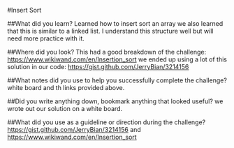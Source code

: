 #Insert Sort

##What did you learn?
Learned how to insert sort an array we also learned that this is similar to a linked list. I understand this structure well but will need more practice with it. 

##Where did you look?
This had a good breakdown of the challenge: https://www.wikiwand.com/en/Insertion_sort
we ended up using a lot of this solution in our code: https://gist.github.com/JerryBian/3214156

##What notes did you use to help you successfully complete the challenge?
white board and th links provided above.

##Did you write anything down, bookmark anything that looked useful?
we wrote out our solution on a white board.

##What did you use as a guideline or direction during the challenge?
https://gist.github.com/JerryBian/3214156 and https://www.wikiwand.com/en/Insertion_sort
